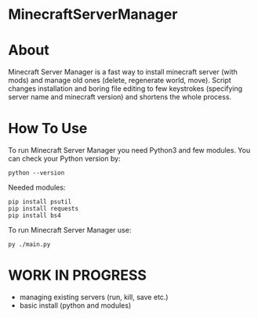 # MinecraftServerManager

# About
Minecraft Server Manager is a fast way to install minecraft server (with mods) and manage old ones (delete, regenerate world, move).
Script changes installation and boring file editing to few keystrokes (specifying server name and minecraft version) and shortens the whole process.

# How To Use
To run Minecraft Server Manager you need Python3 and few modules.
You can check your Python version by:
```
python --version
```
Needed modules:
```
pip install psutil
pip install requests
pip install bs4
```

To run Minecraft Server Manager use:
```
py ./main.py
```

# WORK IN PROGRESS
* managing existing servers (run, kill, save etc.)
* basic install (python and modules)